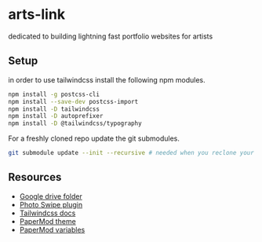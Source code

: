 # arts-link
dedicated to building lightning fast portfolio websites for artists

## Setup

in order to use tailwindcss install the following npm modules.  

```bash
npm install -g postcss-cli
npm install --save-dev postcss-import
npm install -D tailwindcss
npm install -D autoprefixer
npm install -D @tailwindcss/typography
```

For a freshly cloned repo update the git submodules.  

```bash
git submodule update --init --recursive # needed when you reclone your repo (submodules may not get cloned automatically)
```

## Resources  

- [Google drive folder](https://docs.google.com/document/d/1fLLuI-PdlMsFoGNuLFCQZiZC0hyGsWXNpBg48teuiVc/edit)
- [Photo Swipe plugin](https://github.com/dimsemenov/PhotoSwipe)
- [Tailwindcss docs](https://tailwindcss.com/docs/installation)
- [PaperMod theme](https://github.com/adityatelange/hugo-PaperMod/wiki/Installation)
- [PaperMod variables](https://github.com/adityatelange/hugo-PaperMod/wiki/Variables)
